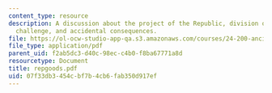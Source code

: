 ```yaml
---
content_type: resource
description: A discussion about the project of the Republic, division of goods, Glaucon's
  challenge, and accidental consequences.
file: https://ol-ocw-studio-app-qa.s3.amazonaws.com/courses/24-200-ancient-philosophy-fall-2004/07f33db3454cbf7b4cb6fab350d917ef_repgoods.pdf
file_type: application/pdf
parent_uid: f2ab5dc3-d40c-98ec-c4b0-f8ba67771a8d
resourcetype: Document
title: repgoods.pdf
uid: 07f33db3-454c-bf7b-4cb6-fab350d917ef
---
```

